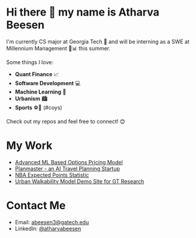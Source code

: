 # Hi there 👋 my name is Atharva Beesen

I'm currently CS major at Georgia Tech 🐝 and will be interning as a SWE at Millennium Management 💼📊 this summer.

Some things I love:
- **Quant Finance** 📈
- **Software Development** 💻
- **Machine Learning** 🤖
- **Urbanism** 🏙️
- **Sports** ⚽🏀 (#coys)

Check out my repos and feel free to connect! 😊

# My Work
- [Advanced ML Based Options Pricing Model](https://github.com/AtharvaBeesen/OptionsPricing)
- [Planmaster - an AI Travel Planning Startup](https://github.com/AtharvaBeesen/planmaster)
- [NBA Expected Points Statistic](https://github.com/AtharvaBeesen/xPtsNBA)
- [Urban Walkability Model Demo Site for GT Research](https://github.com/AtharvaBeesen/vip-pei-app-2)

# Contact Me
- Email: [abeesen3@gatech.edu](mailto:abeesen3@gatech.edu)
- LinkedIn: [@atharvabeesen](https://www.linkedin.com/in/atharvabeesen/)
